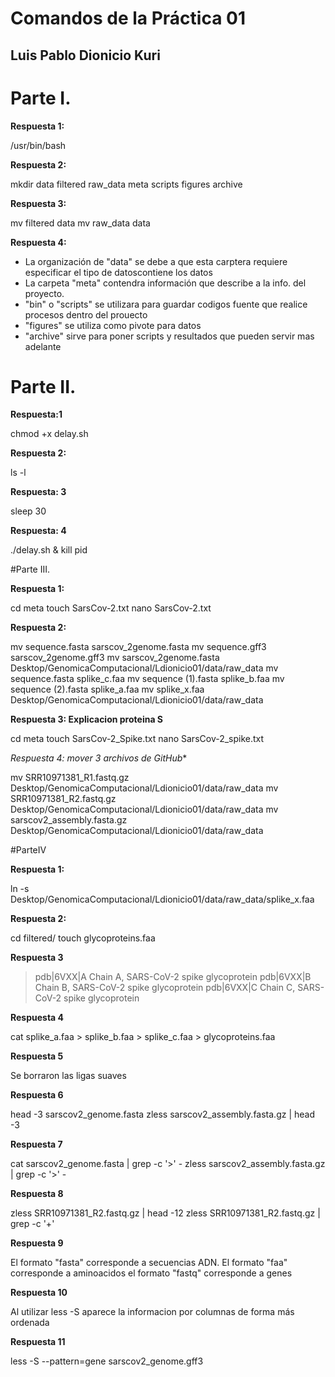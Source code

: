 # Comandos de la Práctica 01
## Luis Pablo Dionicio Kuri

# Parte I. 

**Respuesta 1:**

/usr/bin/bash


**Respuesta 2:**

mkdir data filtered raw_data meta scripts figures archive

**Respuesta 3:**

mv filtered data
mv raw_data data

**Respuesta 4:**

- La organización de "data" se debe a que esta carptera requiere especificar el tipo de datoscontiene los datos
- La carpeta "meta" contendra información que describe a la info. del proyecto.
- "bin" o "scripts" se utilizara para guardar codigos fuente que realice procesos dentro del prouecto
- "figures" se utiliza como pivote para datos
- "archive" sirve para poner scripts y resultados que pueden servir mas adelante

# Parte II.

**Respuesta:1**

chmod +x delay.sh

**Respuesta 2:** 

ls -l

**Respuesta: 3**

sleep 30

**Respuesta: 4**

./delay.sh &
kill pid

#Parte III.

**Respuesta 1:**

cd meta
touch SarsCov-2.txt
nano SarsCov-2.txt 

**Respuesta 2:**

mv sequence.fasta sarscov_2genome.fasta
mv sequence.gff3 sarscov_2genome.gff3
mv sarscov_2genome.fasta Desktop/GenomicaComputacional/Ldionicio01/data/raw_data
mv sequence.fasta splike_c.faa
mv sequence (1).fasta splike_b.faa
mv sequence (2).fasta splike_a.faa
mv splike_x.faa Desktop/GenomicaComputacional/Ldionicio01/data/raw_data

**Respuesta 3: Explicacion proteina S**

cd meta
touch SarsCov-2_Spike.txt 
nano SarsCov-2_spike.txt

*Respuesta 4: mover 3 archivos de GitHub**

mv SRR10971381_R1.fastq.gz Desktop/GenomicaComputacional/Ldionicio01/data/raw_data
mv SRR10971381_R2.fastq.gz Desktop/GenomicaComputacional/Ldionicio01/data/raw_data
mv sarscov2_assembly.fasta.gz Desktop/GenomicaComputacional/Ldionicio01/data/raw_data

#ParteIV 

**Respuesta 1:**

ln -s Desktop/GenomicaComputacional/Ldionicio01/data/raw_data/splike_x.faa

**Respuesta 2:**

cd filtered/
touch glycoproteins.faa

**Respuesta 3**


>pdb|6VXX|A Chain A, SARS-CoV-2 spike glycoprotein
>pdb|6VXX|B Chain B, SARS-CoV-2 spike glycoprotein
>pdb|6VXX|C Chain C, SARS-CoV-2 spike glycoprotein

**Respuesta 4**

cat splike_a.faa > splike_b.faa > splike_c.faa > glycoproteins.faa

**Respuesta 5** 

Se borraron las ligas suaves

**Respuesta 6**

head -3 sarscov2_genome.fasta
zless sarscov2_assembly.fasta.gz | head -3

**Respuesta 7**

cat sarscov2_genome.fasta | grep -c '>' - 
zless sarscov2_assembly.fasta.gz | grep -c '>' -

**Respuesta 8**

zless SRR10971381_R2.fastq.gz  | head -12
zless SRR10971381_R2.fastq.gz  | grep -c '+'

**Respuesta 9**

El formato "fasta" corresponde a secuencias ADN.
El formato "faa" corresponde a aminoacidos
el formato "fastq" corresponde a genes

**Respuesta 10**

Al utilizar less -S aparece la informacion por columnas de forma más ordenada

**Respuesta 11**

less -S --pattern=gene sarscov2_genome.gff3

